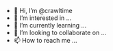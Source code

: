 - 👋 Hi, I’m @crawltime
- 👀 I’m interested in ...
- 🌱 I’m currently learning ...
- 💞️ I’m looking to collaborate on ...
- 📫 How to reach me ...

<!---
crawltime/crawltime is a ✨ special ✨ repository because its `README.md` (this file) appears on your GitHub profile.
You can click the Preview link to take a look at your changes.
--->
